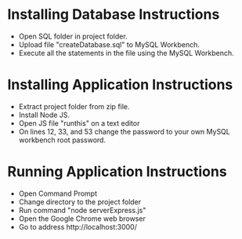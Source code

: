 # Installing Database Instructions

- Open SQL folder in project folder.
- Upload file "createDatabase.sql" to MySQL Workbench.
- Execute all the statements in the file using the MySQL Workbench.

# Installing Application Instructions 

- Extract project folder from zip file.
- Install Node JS.
- Open JS file "runthis" on a text editor
- On lines 12, 33, and 53 change the password to your own 
MySQL workbench root password. 

# Running Application Instructions

- Open Command Prompt 
- Change directory to the project folder
- Run command "node serverExpress.js"
- Open the Google Chrome web browser
- Go to address http://localhost:3000/
